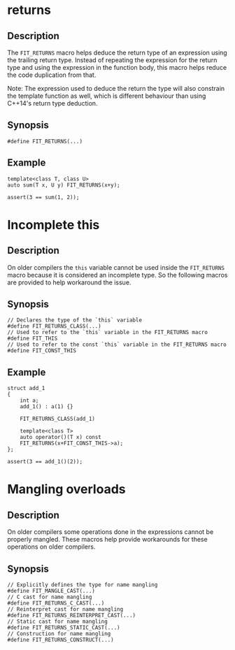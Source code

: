 returns
=======

Description
-----------

The `FIT_RETURNS` macro helps deduce the return type of an expression
using the trailing return type. Instead of repeating the expression for
the return type and using the expression in the function body, this macro
helps reduce the code duplication from that.

Note: The expression used to deduce the return the type will also
constrain the template function as well, which is different behaviour than
using C++14's return type deduction.

Synopsis
--------

    #define FIT_RETURNS(...) 


Example
-------

    template<class T, class U>
    auto sum(T x, U y) FIT_RETURNS(x+y);

    assert(3 == sum(1, 2));


Incomplete this
===============

Description
-----------

On older compilers the `this` variable cannot be used inside the
`FIT_RETURNS` macro because it is considered an incomplete type. So the
following macros are provided to help workaround the issue.


Synopsis
--------

    // Declares the type of the `this` variable
    #define FIT_RETURNS_CLASS(...) 
    // Used to refer to the `this` variable in the FIT_RETURNS macro
    #define FIT_THIS
    // Used to refer to the const `this` variable in the FIT_RETURNS macro
    #define FIT_CONST_THIS


Example
-------

    struct add_1
    {
        int a;
        add_1() : a(1) {}
        
        FIT_RETURNS_CLASS(add_1)
        
        template<class T>
        auto operator()(T x) const 
        FIT_RETURNS(x+FIT_CONST_THIS->a);
    };

    assert(3 == add_1()(2));


Mangling overloads
==================

Description
-----------

On older compilers some operations done in the expressions cannot be
properly mangled. These macros help provide workarounds for these
operations on older compilers.


Synopsis
--------

    // Explicitly defines the type for name mangling
    #define FIT_MANGLE_CAST(...) 
    // C cast for name mangling
    #define FIT_RETURNS_C_CAST(...) 
    // Reinterpret cast for name mangling
    #define FIT_RETURNS_REINTERPRET_CAST(...) 
    // Static cast for name mangling
    #define FIT_RETURNS_STATIC_CAST(...) 
    // Construction for name mangling
    #define FIT_RETURNS_CONSTRUCT(...) 

